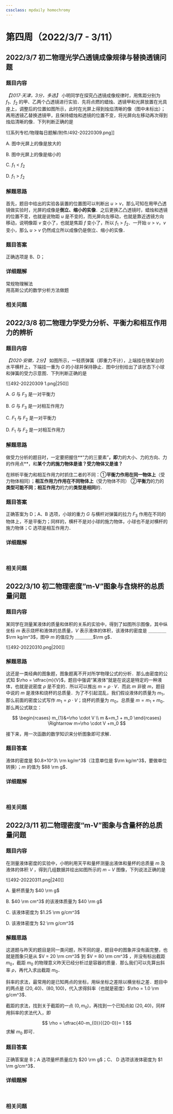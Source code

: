 ```yaml
---
cssclass: mpdaily homochromy
---
```


# 第四周（2022/3/7 - 3/11）


## 2022/3/7 初二物理光学凸透镜成像规律与替换透镜问题

### 题目内容

*【2017·天津，3分，多选】* 小明同学在探究凸透镜成像规律时，用焦距分别为 $f_1$、$f_2$ 的甲、乙两个凸透镜进行实验．先将点燃的蜡烛、透镜甲和光屏放置在光具座上，调整后的位置如图所示，此时在光屏上得到烛焰清晰的像（图中未标出）；再用透镜乙替换透镜甲，且保持蜡烛和透镜的位置不变，将光屏向左移动再次得到烛焰清晰的像．下列判断正确的是

![[系列专栏/物理每日题解/附件/492-20220309.png]]

A. 图中光屏上的像是放大的

B. 图中光屏上的像是缩小的

C. $f_1<f_2$

D. $f_1>f_2$

### 解题思路

首先，题目中给出的实验各装置的位置图可以判断出 $u > v$，那么可知在用甲凸透镜做实验时，光屏的成像是**倒立、缩小的实像**．之后更换乙凸透镜时，蜡烛和透镜的位置不变，也就是说物距 $u$ 是不变的，而光屏向左移动，也就是靠近透镜方向移动，说明像距 $v$ 变小了，也就是焦距 $f$ 变小了，所以 $f_1 > f_2$．一开始 $u > v$，$v$ 变小，那么 $u > v$ 仍然成立所以成像仍是倒立、缩小的实像．

### 题目答案

正确选项是 B、D；

### 详细题解

常规物理解法
<br>
用高斯公式的数学分析方法做题
<br>

### 相关问题




## 2022/3/8 初二物理力学受力分析、平衡力和相互作用力的辨析

### 题目内容

*【2020·安徽，2分】* 如图所示，一轻质弹簧（即重力不计），上端挂在铁架台的水平横杆上，下端挂一重为 $G$  的小球并保持静止．图中分别给出了该状态下小球和弹簧的受力示意图．下列判断正确的是

![[492-20220309 1.png|250]]

A. $G$ 与 $F_3$ 是一对平衡力

B. $G$ 与 $F_3$ 是一对相互作用力

C. $F_1$ 与 $F_2$ 是一对平衡力

D. $F_1$ 与 $F_2$ 是一对相互作用力

### 解题思路

做受力分析的题目时，一定要把握住**“力的三要素”**，即**力的大小、力的方向、力的作用点**，和**某个力的施力物体是谁？受力物体又是谁？**

在辨析平衡力和相互作用力时抓住二者的不同：①**平衡力作用在同一物体上**（受力物体相同）；**相互作用力作用在不同物体上**（受力物体不同） ②**平衡力**的力的**类型可能不同**；**相互作用力**的力的**类型是相同**的．


### 题目答案

正确答案为 D；A、B 选项，小球的重力 $G$ 与横杆对弹簧的拉力 $F_3$  作用在不同的物体上，不是平衡力；同样的，横杆不是对小球的施力物体，小球也不是对横杆的施力物体；C 选项是相互作用力．


### 详细题解

<br>

### 相关问题




## 2022/3/10 初二物理密度“m-V”图象与含烧杯的总质量问题

### 题目内容
   

某同学在测量某液体的质量和体积的关系的实验中，得到了如图所示图像，其中纵坐标 $m$ 表示烧杯和液体的总质量，$V$ 表示液体的体积，该液体的密度是 ＿＿＿＿$\rm kg/m^3$，图中 $m$ 的值应为 ＿＿＿＿$\rm g$．

![[492-20220310.png|200]]

### 解题思路

这还是一类经典的图象题，图象题离不开对所学物理公式的分析．那么由密度的公式知 $\rho = \dfrac{m}{V}$，题目中强调“某液体”就是在说这是特定的一种液体，也就是说密度 $\rho$ 是不变的．所以可以推出 $m=\rho \cdot V$．而此 $m$ 非彼 $m$，题目中说的 $m$ 是液体和烧杯的总质量．为了不引起混乱，我们假设液体的质量为 $m_1$，那么前面的密度公式写作 $m_1=\rho \cdot V$；烧杯的质量为 $m_0$，总质量 $m=m_1 + m_0$．那么两公式联立：

$$
\begin{rcases}
m_{1}&=\rho \cdot V \\
m &=m_1 + m_0
\end{rcases}
\Rightarrow m=\rho \cdot V +m_0
$$

接下来，用一次函数的数学知识来分析图象即可求解．


### 题目答案

液体的密度是 $0.8×10^3\ \rm kg/m^3$（注意单位是 $\rm kg/m^3$，要做单位转换）；$m$ 的值为 $88 \rm g$．


### 详细题解

<br>

### 相关问题




## 2022/3/11 初二物理密度“m-V”图象与含量杯的总质量问题

### 题目内容

在测量液体密度的实验中，小明利用天平和量杯测量出液体和量杯的总质量 $m$ 及液体的体积 $V$ ，得到几组数据并绘出如图所示的 $m-V$ 图像，下列说法正确的是
   
![[492-20220311.png|240]]

A. 量杯质量为 $40 \rm g$

B. $40 \rm cm^3$ 的该液体质量为 $40 \rm g$

C. 该液体密度为 $1.25 \rm g/cm^3$

D. 该液体密度为 $2 \rm g/cm^3$


### 解题思路

这道题与昨天的题目是同一类问题，所不同的是，题目中的图象并没有画完整，也就是图象只是从 $V = 20 \rm cm^3$ 到 $V = 80 \rm cm^3$ ，并没有标出截距 $m_0$，截距 $m_0$ 的物理意义昨天已经分析过是容器的质量．那么我们可以先算出斜率 $\rho$，再代入求出截距 $m_0$．

斜率的求法，最常用的是已知两点的坐标，用纵坐标之差除以横坐标之差．题目中的两点是 $(20, 40)$、$(80, 100)$，代入求得斜率（也就是密度）$\rho = 1.0 \rm g/cm^3$．

截距的求法，找到关于截距的一点 $(0, m_0)$，再找到一个已知点如 $(20, 40)$，同样用斜率的求法代入，即

$$
\rho = \dfrac{40-m_{0}}{{20-0}}= 1
$$
求解 $m_0$ 即可．


### 题目答案

正确答案是 B；A 选项量杯质量应为 $20 \rm g$；C、 D 选项该液体密度为 $1 \rm g/cm^3$．

### 详细题解

<br>

### 相关问题




